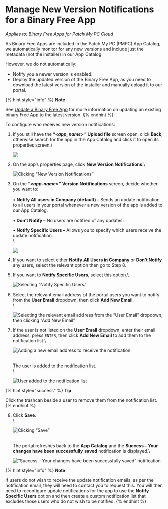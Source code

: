 # Manage New Version Notifications for a Binary Free App

_Applies to: Binary Free Apps for Patch My PC Cloud_

As Binary Free Apps are included in the Patch My PC (PMPC) App Catalog, we automatically monitor for any new versions and include just the metadata (not the installer) in our App Catalog.

However, we do not automatically:

* Notify you a newer version is enabled.
* Deploy the updated version of the Binary Free App, as you need to download the latest version of the installer and manually upload it to our portal.

{% hint style="info" %}
**Note**

See [Update a Binary Free App](update-a-binary-free-app.md) for more information on updating an existing binary Free App to the latest version.
{% endhint %}

To configure who receives new version notifications:

1.  If you still have the **“<**_**app\_name**_**>” Upload file** screen open, click **Back**, otherwise search for the app in the App Catalog and click it to open its properties screen.\


    ![](../../_images/image%20%282051%29.png%20"")


2.  On the app’s properties page, click **New Version Notifications**.\


    ![Clicking “New Version Notifications”](../../_images/image%20%282052%29.png%20"Clicking%20\"New%20Version%20Notifications\"")


3.  On the **“**_**\<app-name>”**_**&#x20;Version Notifications** screen, decide whether you want to:\
    \
    • **Notify All users in Company (default) –** Sends an update notification to all users in your portal whenever a new version of the app is added to our App Catalog.

    • **Don’t Notify –** No users are notified of any updates.

    • **Notify Specific Users –** Allows you to specify which users receive the update notification.\
    \


    ![](../../_images/image%20%282053%29.png%20"")


4. If you want to select either **Notify All Users in Company** or **Don’t Notify** any users, select the relevant option then go to Step 8.
5.  If you want to **Notify Specific Users**, select this option.\


    ![Selecting “Notify Specific Users”](../../_images/image%20%282054%29.png%20"Selecting%20\"Notify%20Specific%20Users\"")


6.  Select the relevant email address of the portal users you want to notify from the **User Email** dropdown, then click **Add New Email**.\
    \


    ![Selecting the relevant email address from the “User Email” dropdown, then clicking “Add New Email”](../../_images/image%20%282055%29.png%20"Selecting%20the%20relevant%20email%20address%20from%20the%20\"User%20Email\"%20dropdown,%20then%20clicking%20\"Add%20New%20Email\"")


7.  If the user is not listed on the **User Email** dropdown, enter their email address, press `ENTER`, then click **Add New Email** to add them to the notification list.\


    ![Adding a new email address to receive the notification](../../_images/image%20%282056%29.png%20"Adding%20a%20new%20email%20address%20to%20receive%20the%20notification")

    \
    The user is added to the notification list.\
    \


    ![User added to the notification list](../../_images/image%20%282057%29.png%20"User%20added%20to%20the%20notification%20list")

{% hint style="success" %}
**Tip**

Click the trashcan beside a user to remove them from the notification list.
{% endhint %}

8.  Click **Save**.\
    \


    ![Clicking “Save”](../../_images/image%20%282058%29.png%20"Clicking%20\"Save\"")

    \
    The portal refreshes back to the **App Catalog** and the **Success – Your changes have been successfully saved** notification is displayed.\


    ![“Success – Your changes have been successfully saved” notification](../../_images/image%20%282059%29.png%20"\"Success%20–%20Your%20changes%20have%20been%20successfully%20saved\"%20notification")



{% hint style="info" %}
**Note**

If users do not wish to receive the update notification emails, as per the notification email, they will need to contact you to request this. You will then need to reconfigure update notifications for the app to use the **Notify Specific Users** option and then create a custom notification list that excludes those users who do not wish to be notified.
{% endhint %}
